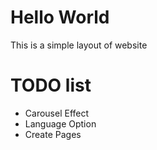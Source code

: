 # Hello World
This is a simple layout of website

# TODO list
- Carousel Effect
- Language Option
- Create Pages
